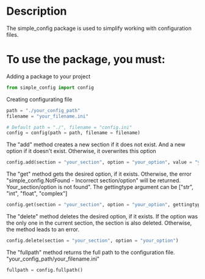 Description
===========

The simple_config package is used to simplify working with configuration files.

To use the package, you must:
=============================

Adding a package to your project
```python
from simple_config import config
```

Creating configurating file
```python
path = "./your_config_path"
filename = "your_filename.ini"

# Default path = "./", filename = "config.ini"
config = config(path = path, filename = filename)
``` 

The "add" method creates a new section if it does not exist. And a new option if it doesn't exist. Otherwise, it overwrites this option 
```python
config.add(section = "your_section", option = "your_option", value = "your_value") 
```

The "get" method gets the desired option, if it exists. Otherwise, the error "simple_config.NotFound - Incorrect section/option" will be returned. Your_section/option is not found". The gettingtype argument can be ["str", "int", "float", "complex"]
```python
config.get(section = "your_section", option = "your_option", gettingtype = "str")
```

The "delete" method deletes the desired option, if it exists. If the option was the only one in the current section, the section is also deleted. Otherwise, the method leads to an error.
```python
config.delete(section = "your_section", option = "your_option")
```

The "fullpath" method returns the full path to the configuration file. "your_config_path/your_filename.ini"
```python
fullpath = config.fullpath()
```
